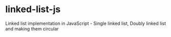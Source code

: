 # linked-list-js
Linked list implementation in JavaScript - Single linked list, Doubly linked list and making them circular
